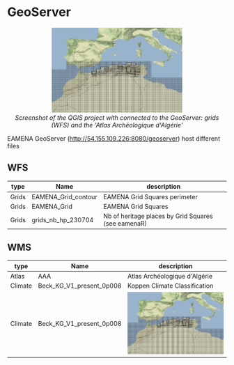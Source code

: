 # GeoServer

<p align="center">
  <img alt="img-name" src="../www/gis-qgis-geoserver-example.png" width="300">
  <br>
    <em>Screenshot of the QGIS project with connected to the GeoServer: grids (WFS) and the 'Atlas Archéologique d'Algérie'</em>
</p>


EAMENA GeoServer (http://54.155.109.226:8080/geoserver) host different files

## WFS

| type | Name  	|   description	| 
|---	|---	|---	|
| Grids | EAMENA_Grid_contour  	| EAMENA Grid Squares perimeter	| 
| Grids | EAMENA_Grid  	|  EAMENA Grid Squares 	| 
| Grids | grids_nb_hp_230704  |  Nb of heritage places by Grid Squares (see eamenaR) 	|  



## WMS

| type | Name  	|   description	| 
|---	|---	|---	|
| Atlas | AAA  	| Atlas Archéologique d'Algérie	| 
| Climate | Beck_KG_V1_present_0p008  	| Koppen Climate Classification	| 
| Climate | Beck_KG_V1_present_0p008  	| <img alt="img-name" src="../www/gis-qgis-geoserver-example.png" width="300">	| 




